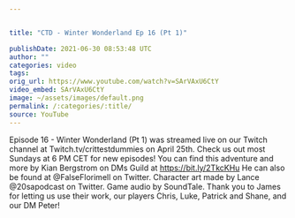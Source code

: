 ```yaml
---


title: "CTD - Winter Wonderland Ep 16 (Pt 1)"

publishDate: 2021-06-30 08:53:48 UTC
author: ""
categories: video
tags: 
orig_url: https://www.youtube.com/watch?v=SArVAxU6CtY
video_embed: SArVAxU6CtY
image: ~/assets/images/default.png
permalink: /:categories/:title/
source: YouTube
---
```

Episode 16 - Winter Wonderland (Pt 1) was streamed live on our Twitch channel at Twitch.tv/crittestdummies on April 25th. Check us out most Sundays at 6 PM CET for new episodes! You can find this adventure and more by Kian Bergstrom on DMs Guild at https://bit.ly/2TkcKHu He can also be found at @FalseFlorimell on Twitter. Character art made by Lance @20sapodcast on Twitter. Game audio by SoundTale. Thank you to James for letting us use their work, our players Chris, Luke, Patrick and Shane, and our DM Peter!
